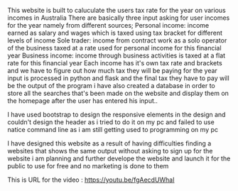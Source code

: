 This website is built to caluculate the users tax rate for the year on various incomes in Australia
There are  basically three input asking for user incomes for the year namely from different sources;
Personal income: income earned as salary and wages which is taxed using tax bracket for different levels of income
Sole trader: income from contract work as a solo operator of the business taxed at a rate used for personal income for this financial year
Business income: income through business activities is taxed at a flat rate for this financial year
Each income has it's own tax rate and brackets and we have to figure  out how much tax they will be paying for the year
input is processed in python and flask and the final tax they have to pay will be the output of the program
i have also created a database in order to store all the searches that's been made on the website and display them on the homepage after the user
has entered his input..

I have used bootstrap to design the responsive elements in the design  and couldn't design the header as i tried to do it on my pc and failed to use natice command line
as i am still getting used to programming on my pc

I have designed this website as a result of having difficulties finding a websites
that shows the same output without asking to sign up for the website
i am planning and further develope the website and launch it for the public to use for free and no marketing is done to them


This is URL for the video :  https://youtu.be/fgAecdUWhaI